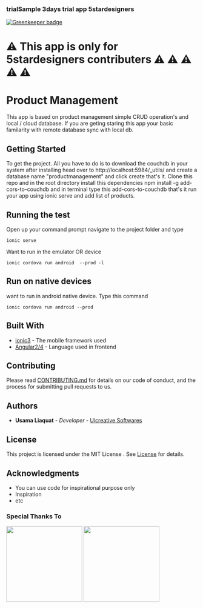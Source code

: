 ### trialSample 3days trial app 5stardesigners

[![Greenkeeper badge](https://badges.greenkeeper.io/Usamaliaquat123/trialSample.svg)](https://greenkeeper.io/)

#  :warning: This app is only for 5stardesigners contributers	:warning: :warning: :warning: :warning: :warning:

# Product Management 

This app is based on product management simple CRUD operation's and local / cloud database. If you are geting staring this app your basic familarity with remote database sync with local db.  

## Getting Started
To get the project. All you have to do is to download the couchdb in your system after installing head over to http://localhost:5984/_utils/ and create a database name "productmanagement" and click create that's it. Clone this repo and in the root directory install this dependencies npm install -g add-cors-to-couchdb and in terminal type this add-cors-to-couchdb that's it run your app using ionic serve and add list of products.

## Running the test

Open up your command prompt navigate to the project folder and type 
```
ionic serve
```
Want to run in the emulator OR device
```
ionic cordova run android  --prod -l
```


## Run on native devices
want to run in android native device. Type this command
```
ionic cordova run android --prod
``` 


## Built With

* [ionic3](https://ionicframework.com/) - The mobile framework used
* [Angular2/4](https://angular.io/) - Language used in frontend
## Contributing

Please read [CONTRIBUTING.md](https://github.com/Usamaliaquat123/trialSample/blob/master/CONTRIBUTING.md) for details on our code of conduct, and the process for submitting pull requests to us.


## Authors

* **Usama Liaquat** - *Developer* - [Ulcreative Softwares](https://ulcreativeweb.wordpress.com/)


## License

This project is licensed under the MIT License . See [License](https://github.com/Usamaliaquat123/DigitEMB-Android-App-/blob/master/LICENSE) for details.

## Acknowledgments

* You can use code for inspirational purpose only
* Inspiration
* etc


### Special Thanks To

<div style="display:inline;">

<img src="https://angular.io/assets/images/logos/angular/angular.png" width="200">
<img src="https://camo.githubusercontent.com/1c4cc9d7e61489e179f5c70a3f493b1f8a0b6e70/68747470733a2f2f63646e2e61757468302e636f6d2f626c6f672f616c7465726e6174697665732d746f2d6e61746976652d6d6f62696c652d646576656c6f706d656e742f696f6e69632d6c6f676f2e706e67" width="200">

</div>
